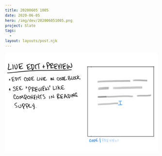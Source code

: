 ```yaml
---
title: 20200605 1005
date: 2020-06-05
hero: /img/dev/202006051005.png
project: Slate
tags:
  -
layout: layouts/post.njk
---
```


![Screenshot of Slate's new Data Meter](/img/dev/202006051005.png)
